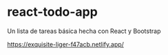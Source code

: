 # react-todo-app

Un lista de tareas básica hecha con React y Bootstrap

https://exquisite-liger-f47acb.netlify.app/
